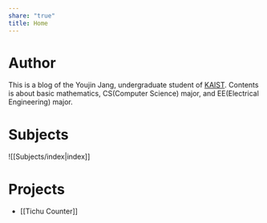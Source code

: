 ```yaml
---
share: "true"
title: Home
---
```

# Author
This is a blog of the Youjin Jang, undergraduate student of [KAIST](https://kaist.ac.kr).
Contents is about basic mathematics, CS(Computer Science) major, and EE(Electrical Engineering) major.

# Subjects

![[Subjects/index|index]]

# Projects
- [[Tichu Counter]]